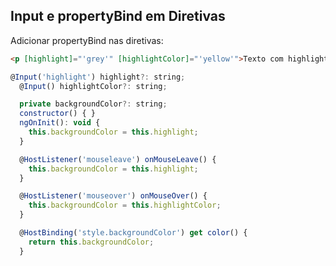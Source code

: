 
## Input e propertyBind em Diretivas

Adicionar propertyBind nas diretivas:

~~~ html
<p [highlight]="'grey'" [highlightColor]="'yellow'">Texto com highlight</p>
~~~

~~~ javascript
@Input('highlight') highlight?: string;
  @Input() highlightColor?: string;

  private backgroundColor?: string;
  constructor() { }
  ngOnInit(): void {
    this.backgroundColor = this.highlight;
  }

  @HostListener('mouseleave') onMouseLeave() {
    this.backgroundColor = this.highlight;
  }

  @HostListener('mouseover') onMouseOver() {
    this.backgroundColor = this.highlightColor;
  }

  @HostBinding('style.backgroundColor') get color() {
    return this.backgroundColor;
  }

~~~